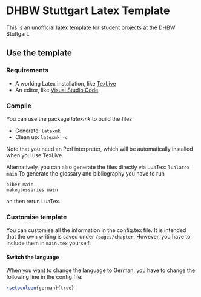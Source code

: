 # DHBW Stuttgart Latex Template
This is an unofficial latex template for student projects at the DHBW Stuttgart.
## Use the template
### Requirements
- A working Latex installation, like [TexLive](https://www.tug.org/texlive/)
- An editor, like [Visual Studio Code](https://code.visualstudio.com/)
### Compile
You can use the package _latexmk_ to build the files
- Generate: `latexmk`
- Clean up: `latexmk -c`   

Note that you need an Perl interpreter, which will be automatically installed when you use TexLive.

Alternatively, you can also generate the files directly via LuaTex:
`lualatex main`
To generate the glossary and bibliography you have to run
```
biber main
makeglossaries main
```
an then rerun LuaTex.
### Customise template
You can customise all the information in the config.tex file. It is intended that the own writing is saved under `/pages/chapter`. However, you have to include them in `main.tex` yourself.
#### Switch the language
When you want to change the language to German, you have to change the following line in the config file:
```latex
\setboolean{german}{true}
```
